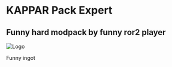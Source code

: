 # KAPPAR Pack Expert
 
## Funny hard modpack by funny ror2 player

![Logo](https://user-images.githubusercontent.com/60230933/168420686-00e1a8a5-b188-4232-9b90-b799d3f79bbb.png)

Funny ingot
